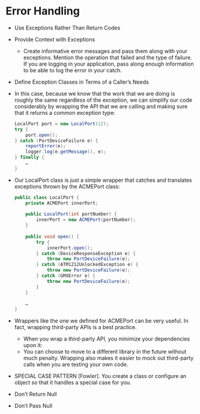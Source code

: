 # Error Handling

- Use Exceptions Rather Than Return Codes

- Provide Context with Exceptions
    - Create informative error messages and pass them along with your exceptions. Mention the operation that failed and the type of failure. If you are logging in your application, pass along enough information to be able to log the error in your catch.

- Define Exception Classes in Terms of a Caller’s Needs

- In this case, because we know that the work that we are doing is roughly the same regardless of the exception, we can simplify our code considerably by wrapping the API that we are calling and making sure that it returns a common exception type:    

    ```java
    LocalPort port = new LocalPort(12);    
    try {      
        port.open();    
    } catch (PortDeviceFailure e) {      
        reportError(e);      
        logger.log(e.getMessage(), e);    
    } finally {      
        …    
    }
    ```

- Our LocalPort class is just a simple wrapper that catches and translates exceptions thrown by the ACMEPort class:  
  
    ```java
    public class LocalPort {      
        private ACMEPort innerPort;      
        
        public LocalPort(int portNumber) {        
            innerPort = new ACMEPort(portNumber);      
        }      
        
        public void open() {        
            try {          
                innerPort.open();        
            } catch (DeviceResponseException e) {          
                throw new PortDeviceFailure(e);        
            } catch (ATM1212UnlockedException e) {          
                throw new PortDeviceFailure(e);        
            } catch (GMXError e) {
                throw new PortDeviceFailure(e);        
            }      
        }      
        
        …    
    }
    ```

- Wrappers like the one we defined for ACMEPort can be very useful. In fact, wrapping third-party APIs is a best practice.
    - When you wrap a third-party API, you minimize your dependencies upon it:
    - You can choose to move to a different library in the future without much penalty. Wrapping also makes it easier to mock out third-party calls when you are testing your own code.

- SPECIAL CASE PATTERN [Fowler]. You create a class or configure an object so that it handles a special case for you.

- Don’t Return Null

- Don’t Pass Null